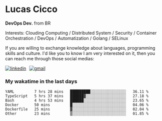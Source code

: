 # Lucas Cicco

**DevOps Dev.** from BR

Interests: Clouding Computing / Distributed System / Security / Container Orchestration / DevOps / Automatization / Golang / SELinux

If you are willing to exchange knowledge about languages, programming skills and culture. I'd like you to know I am very interested on it, then you can reach me through those social medias:

<div style="display: flex; align-items: center; gap: 10px;">
  <a href="https://www.linkedin.com/in/lucas-vitor-de-cicco" target="_blank">
    <img
      src="https://img.shields.io/badge/-LinkedIn-%230077B5?style=for-the-badge&logo=linkedin&logoColor=white"
      alt="linkedin"
      target="_blank" 
    />
  </a>
  <a href="mailto:lucasvitorx1@gmail.com">
      <img
        src="https://img.shields.io/badge/-Gmail-%23333?style=for-the-badge&logo=gmail&logoColor=white"
        alt="gmail"
        target="_blank"
      />
  </a>
</div>

### My wakatime in the last days

<!--START_SECTION:waka-->

```text
YAML         7 hrs 28 mins   █████████░░░░░░░░░░░░░░░░   36.11 %
TypeScript   5 hrs 37 mins   ██████▓░░░░░░░░░░░░░░░░░░   27.18 %
Bash         4 hrs 53 mins   ██████░░░░░░░░░░░░░░░░░░░   23.65 %
Docker       50 mins         █░░░░░░░░░░░░░░░░░░░░░░░░   04.06 %
Dockerfile   25 mins         ▓░░░░░░░░░░░░░░░░░░░░░░░░   02.04 %
Other        23 mins         ▒░░░░░░░░░░░░░░░░░░░░░░░░   01.85 %
```

<!--END_SECTION:waka-->
